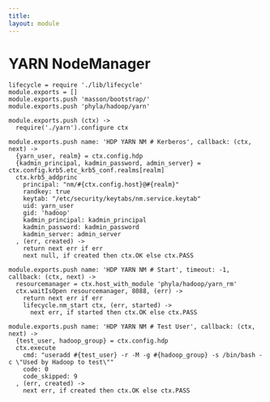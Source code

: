 ```yaml
---
title: 
layout: module
---
```


# YARN NodeManager

    lifecycle = require './lib/lifecycle'
    module.exports = []
    module.exports.push 'masson/bootstrap/'
    module.exports.push 'phyla/hadoop/yarn'

    module.exports.push (ctx) ->
      require('./yarn').configure ctx

    module.exports.push name: 'HDP YARN NM # Kerberos', callback: (ctx, next) ->
      {yarn_user, realm} = ctx.config.hdp
      {kadmin_principal, kadmin_password, admin_server} = ctx.config.krb5.etc_krb5_conf.realms[realm]
      ctx.krb5_addprinc 
        principal: "nm/#{ctx.config.host}@#{realm}"
        randkey: true
        keytab: "/etc/security/keytabs/nm.service.keytab"
        uid: yarn_user
        gid: 'hadoop'
        kadmin_principal: kadmin_principal
        kadmin_password: kadmin_password
        kadmin_server: admin_server
      , (err, created) ->
        return next err if err
        next null, if created then ctx.OK else ctx.PASS

    module.exports.push name: 'HDP YARN NM # Start', timeout: -1, callback: (ctx, next) ->
      resourcemanager = ctx.host_with_module 'phyla/hadoop/yarn_rm'
      ctx.waitIsOpen resourcemanager, 8088, (err) ->
        return next err if err
        lifecycle.nm_start ctx, (err, started) ->
          next err, if started then ctx.OK else ctx.PASS

    module.exports.push name: 'HDP YARN NM # Test User', callback: (ctx, next) ->
      {test_user, hadoop_group} = ctx.config.hdp
      ctx.execute
        cmd: "useradd #{test_user} -r -M -g #{hadoop_group} -s /bin/bash -c \"Used by Hadoop to test\""
        code: 0
        code_skipped: 9
      , (err, created) ->
        next err, if created then ctx.OK else ctx.PASS
